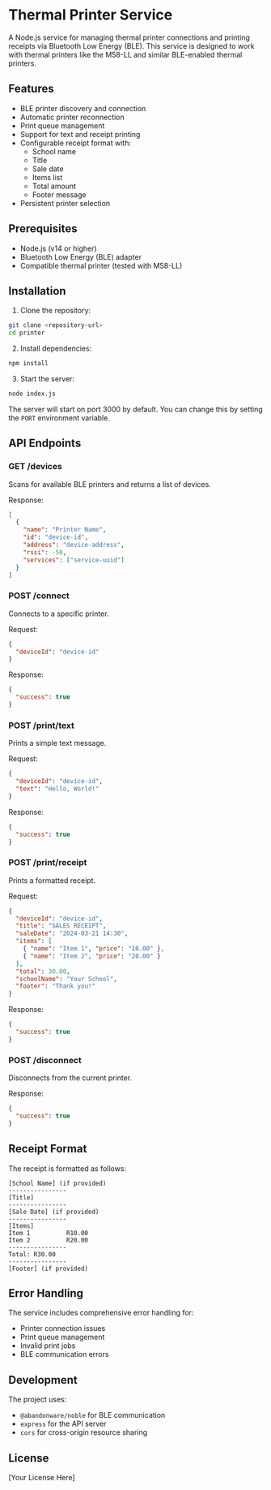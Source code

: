 # Thermal Printer Service

A Node.js service for managing thermal printer connections and printing receipts via Bluetooth Low Energy (BLE). This service is designed to work with thermal printers like the M58-LL and similar BLE-enabled thermal printers.

## Features

- BLE printer discovery and connection
- Automatic printer reconnection
- Print queue management
- Support for text and receipt printing
- Configurable receipt format with:
  - School name
  - Title
  - Sale date
  - Items list
  - Total amount
  - Footer message
- Persistent printer selection

## Prerequisites

- Node.js (v14 or higher)
- Bluetooth Low Energy (BLE) adapter
- Compatible thermal printer (tested with M58-LL)

## Installation

1. Clone the repository:
```bash
git clone <repository-url>
cd printer
```

2. Install dependencies:
```bash
npm install
```

3. Start the server:
```bash
node index.js
```

The server will start on port 3000 by default. You can change this by setting the `PORT` environment variable.

## API Endpoints

### GET /devices
Scans for available BLE printers and returns a list of devices.

Response:
```json
[
  {
    "name": "Printer Name",
    "id": "device-id",
    "address": "device-address",
    "rssi": -50,
    "services": ["service-uuid"]
  }
]
```

### POST /connect
Connects to a specific printer.

Request:
```json
{
  "deviceId": "device-id"
}
```

Response:
```json
{
  "success": true
}
```

### POST /print/text
Prints a simple text message.

Request:
```json
{
  "deviceId": "device-id",
  "text": "Hello, World!"
}
```

Response:
```json
{
  "success": true
}
```

### POST /print/receipt
Prints a formatted receipt.

Request:
```json
{
  "deviceId": "device-id",
  "title": "SALES RECEIPT",
  "saleDate": "2024-03-21 14:30",
  "items": [
    { "name": "Item 1", "price": "10.00" },
    { "name": "Item 2", "price": "20.00" }
  ],
  "total": 30.00,
  "schoolName": "Your School",
  "footer": "Thank you!"
}
```

Response:
```json
{
  "success": true
}
```

### POST /disconnect
Disconnects from the current printer.

Response:
```json
{
  "success": true
}
```

## Receipt Format

The receipt is formatted as follows:

```
[School Name] (if provided)
----------------
[Title]
----------------
[Sale Date] (if provided)
----------------
[Items]
Item 1          R10.00
Item 2          R20.00
----------------
Total: R30.00
----------------
[Footer] (if provided)
```

## Error Handling

The service includes comprehensive error handling for:
- Printer connection issues
- Print queue management
- Invalid print jobs
- BLE communication errors

## Development

The project uses:
- `@abandonware/noble` for BLE communication
- `express` for the API server
- `cors` for cross-origin resource sharing

## License

[Your License Here] 